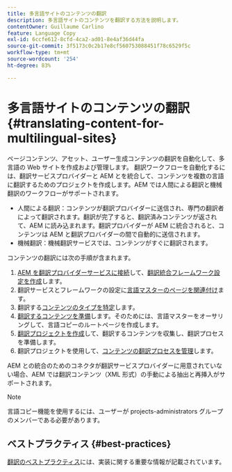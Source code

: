 ```yaml
---
title: 多言語サイトのコンテンツの翻訳
description: 多言語サイトのコンテンツを翻訳する方法を説明します。
contentOwner: Guillaume Carlino
feature: Language Copy
exl-id: 6ccfe612-8cfd-4ca2-ad01-8e4af36d44fa
source-git-commit: 3f5173c0c2b17e8cf560753088451f78c6529f5c
workflow-type: tm+mt
source-wordcount: '254'
ht-degree: 83%

---
```


# 多言語サイトのコンテンツの翻訳 {#translating-content-for-multilingual-sites}

ページコンテンツ、アセット、ユーザー生成コンテンツの翻訳を自動化して、多言語の Web サイトを作成および管理します。 翻訳ワークフローを自動化するには、翻訳サービスプロバイダーと AEM とを統合して、コンテンツを複数の言語に翻訳するためのプロジェクトを作成します。AEM では人間による翻訳と機械翻訳のワークフローがサポートされます。

* 人間による翻訳：コンテンツが翻訳プロバイダーに送信され、専門の翻訳者によって翻訳されます。翻訳が完了すると、翻訳済みコンテンツが返されて、AEM に読み込まれます。翻訳プロバイダーが AEM に統合されると、コンテンツは AEM と翻訳プロバイダーの間で自動的に送信されます。
* 機械翻訳：機械翻訳サービスでは、コンテンツがすぐに翻訳されます。

コンテンツの翻訳には次の手順が含まれます。

1. [AEM を翻訳プロバイダーサービスに接続](/help/sites-administering/tc-tic.md#connecting-to-a-translation-service-provider)して、[翻訳統合フレームワーク設定を作成](/help/sites-administering/tc-tic.md)します。
1. 翻訳サービスとフレームワークの設定に[言語マスターのページを関連付け](/help/sites-administering/tc-tic.md#configuring-pages-for-translation)ます。
1. 翻訳する[コンテンツのタイプを特定](/help/sites-administering/tc-rules.md)します。
1. [翻訳するコンテンツを準備](/help/sites-administering/tc-prep.md)します。そのためには、言語マスターをオーサリングして、言語コピーのルートページを作成します。
1. [翻訳プロジェクトを作成](/help/sites-administering/tc-manage.md)して、翻訳するコンテンツを収集し、翻訳プロセスを準備します。
1. 翻訳プロジェクトを使用して、[コンテンツの翻訳プロセスを管理](/help/sites-administering/tc-manage.md)します。

AEM との統合のためのコネクタが翻訳サービスプロバイダーに用意されていない場合、AEM では翻訳コンテンツ（XML 形式）の手動による抽出と再挿入がサポートされます。

>[!NOTE]
>
>言語コピー機能を使用するには、ユーザーが projects-administrators グループのメンバーである必要があります。

## ベストプラクティス {#best-practices}

[翻訳のベストプラクティス](/help/sites-administering/tc-bp.md)には、実装に関する重要な情報が記載されています。

